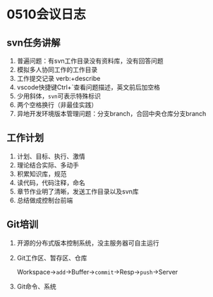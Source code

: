 # 0510会议日志

## svn任务讲解

1. 普遍问题：有svn工作目录没有资料库，没有回答问题
2. 模拟多人协同工作的工作目录
3. 工作提交记录 verb:+describe
4. vscode快捷键Ctrl+`查看问题描述，英文前后加空格
5. 少用斜体，`svn`可表示特殊标识
6. 两个空格换行（非最佳实践）
7. 异地开发环境版本管理问题：分支branch，合回中央仓库分支branch

## 工作计划

1. 计划、目标、执行、激情
2. 理论结合实际、多动手
3. 积累知识库，规范
4. 读代码，代码注释，命名
5. 章节作业明了清晰，发送工作目录以及svn库
6. 总结做成控制台前端

## Git培训

1. 开源的分布式版本控制系统，没主服务器可自主运行
2. Git工作区、暂存区、仓库

   Workspace->`add`->Buffer->`commit`->Resp->`push`->Server
3. Git命令、系统
